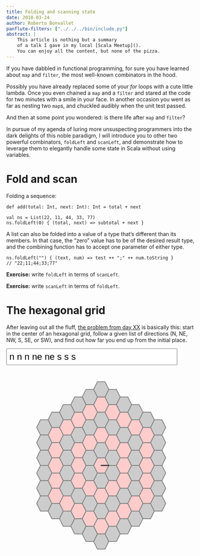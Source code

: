 ```yaml
---
title: Folding and scanning state
date: 2018-03-24
author: Roberto Bonvallet
panflute-filters: ["../../../bin/include.py"]
abstract: |
    This article is nothing but a summary
    of a talk I gave in my local [Scala Meetup]().
    You can enjoy all the content, but none of the pizza.
---
```


If you have dabbled in functional programming,
for sure you have learned about `map` and `filter`,
the most well-known combinators in the hood.

Possibly you have already replaced some of your _for_ loops
with a cute little lambda.
Once you even chained a `map` and a `filter`
and stared at the code for two minutes with a smile in your face.
In another occasion you went as far as nesting two `map`s,
and chuckled audibly when the unit test passed.

And then at some point you wondered:
is there life after `map` and `filter`?

In pursue of my agenda of luring more unsuspecting programmers
into the dark delights of this noble paradigm,
I will introduce you to other two powerful combinators,
`foldLeft` and `scanLeft`,
and demonstrate how to leverage them
to elegantly handle some state in Scala without using variables.


Fold and scan
=============

Folding a sequence:


    def add(total: Int, next: Int): Int = total + next

    val ns = List(22, 11, 44, 33, 77)
    ns.foldLeft(0) { (total, next) => subtotal + next }

A list can also be folded into a value
of a type that’s different than its members.
In that case, the “zero” value has to be of the desired result type,
and the combining function has to accept
one parameter of either type.

    ns.foldLeft("") { (text, num) => test ++ ";" ++ num.toString }
    // "22;11;44;33;77"


**Exercise:** write `foldLeft` in terms of `scanLeft`.

**Exercise:** write `scanLeft` in terms of `foldLeft`.


The hexagonal grid
==================

After leaving out all the fluff,
[the problem from day XX](http://caca)
is basically this:
start in the center of an hexagonal grid,
follow a given list of directions (N, NE, NW, S, SE, or SW),
and find out how far you end up from the initial place.

<style>
  #hexgrid path.hexcell {
    stroke: gray;
    stroke-width: 0.2;
  }
  #hexgrid path.hexcell.even {
    fill: #fcc;
  }
  #hexgrid path.hexcell.odd {
    fill: #ccc;
  }
  #thePath {
    fill: none;
    stroke: #333;
    stroke-width: 0.3;
    stroke-linecap: round;
  }
  #tryPath {
    width: 90%;
    font-size: 24px;
    padding: 0.5ex;
  }
</style>
<script>
</script>
<input id="tryPath" value="n n n ne ne s s s"></input>

<span id="pathstatus"></span>
<svg width="100%" height="400" viewBox="-25 -25 50 50">
  <g id="hexgrid">
    <path class="hexcell even" d="M  0  0 m 2 0 l -1 2 l -2 0 l -1 -2 l 1 -2 l 2 0 z"></path>
    <!-- -->
    <path class="hexcell odd"  d="M  3  2 m 2 0 l -1 2 l -2 0 l -1 -2 l 1 -2 l 2 0 z"></path>
    <path class="hexcell odd"  d="M -3  2 m 2 0 l -1 2 l -2 0 l -1 -2 l 1 -2 l 2 0 z"></path>
    <path class="hexcell odd"  d="M  3 -2 m 2 0 l -1 2 l -2 0 l -1 -2 l 1 -2 l 2 0 z"></path>
    <path class="hexcell odd"  d="M -3 -2 m 2 0 l -1 2 l -2 0 l -1 -2 l 1 -2 l 2 0 z"></path>
    <path class="hexcell odd"  d="M  0  4 m 2 0 l -1 2 l -2 0 l -1 -2 l 1 -2 l 2 0 z"></path>
    <path class="hexcell odd"  d="M  0 -4 m 2 0 l -1 2 l -2 0 l -1 -2 l 1 -2 l 2 0 z"></path>
    <!-- -->
    <path class="hexcell even" d="M  0  8 m 2 0 l -1 2 l -2 0 l -1 -2 l 1 -2 l 2 0 z"></path>
    <path class="hexcell even" d="M  3  6 m 2 0 l -1 2 l -2 0 l -1 -2 l 1 -2 l 2 0 z"></path>
    <path class="hexcell even" d="M  6  4 m 2 0 l -1 2 l -2 0 l -1 -2 l 1 -2 l 2 0 z"></path>
    <path class="hexcell even" d="M  6  0 m 2 0 l -1 2 l -2 0 l -1 -2 l 1 -2 l 2 0 z"></path>
    <path class="hexcell even" d="M  6 -4 m 2 0 l -1 2 l -2 0 l -1 -2 l 1 -2 l 2 0 z"></path>
    <path class="hexcell even" d="M  3 -6 m 2 0 l -1 2 l -2 0 l -1 -2 l 1 -2 l 2 0 z"></path>
    <path class="hexcell even" d="M  0 -8 m 2 0 l -1 2 l -2 0 l -1 -2 l 1 -2 l 2 0 z"></path>
    <path class="hexcell even" d="M -3 -6 m 2 0 l -1 2 l -2 0 l -1 -2 l 1 -2 l 2 0 z"></path>
    <path class="hexcell even" d="M -6 -4 m 2 0 l -1 2 l -2 0 l -1 -2 l 1 -2 l 2 0 z"></path>
    <path class="hexcell even" d="M -6  0 m 2 0 l -1 2 l -2 0 l -1 -2 l 1 -2 l 2 0 z"></path>
    <path class="hexcell even" d="M -6  4 m 2 0 l -1 2 l -2 0 l -1 -2 l 1 -2 l 2 0 z"></path>
    <path class="hexcell even" d="M -3  6 m 2 0 l -1 2 l -2 0 l -1 -2 l 1 -2 l 2 0 z"></path>
    <!-- -->
    <path class="hexcell odd" d="M   0  12 m 2 0 l -1 2 l -2 0 l -1 -2 l 1 -2 l 2 0 z"></path>
    <path class="hexcell odd" d="M   3  10 m 2 0 l -1 2 l -2 0 l -1 -2 l 1 -2 l 2 0 z"></path>
    <path class="hexcell odd" d="M   6   8 m 2 0 l -1 2 l -2 0 l -1 -2 l 1 -2 l 2 0 z"></path>
    <path class="hexcell odd" d="M   9   6 m 2 0 l -1 2 l -2 0 l -1 -2 l 1 -2 l 2 0 z"></path>
    <path class="hexcell odd" d="M   9   2 m 2 0 l -1 2 l -2 0 l -1 -2 l 1 -2 l 2 0 z"></path>
    <path class="hexcell odd" d="M   9  -2 m 2 0 l -1 2 l -2 0 l -1 -2 l 1 -2 l 2 0 z"></path>
    <path class="hexcell odd" d="M   9  -6 m 2 0 l -1 2 l -2 0 l -1 -2 l 1 -2 l 2 0 z"></path>
    <path class="hexcell odd" d="M   6  -8 m 2 0 l -1 2 l -2 0 l -1 -2 l 1 -2 l 2 0 z"></path>
    <path class="hexcell odd" d="M   3 -10 m 2 0 l -1 2 l -2 0 l -1 -2 l 1 -2 l 2 0 z"></path>
    <path class="hexcell odd" d="M   0 -12 m 2 0 l -1 2 l -2 0 l -1 -2 l 1 -2 l 2 0 z"></path>
    <path class="hexcell odd" d="M  -3 -10 m 2 0 l -1 2 l -2 0 l -1 -2 l 1 -2 l 2 0 z"></path>
    <path class="hexcell odd" d="M  -6  -8 m 2 0 l -1 2 l -2 0 l -1 -2 l 1 -2 l 2 0 z"></path>
    <path class="hexcell odd" d="M  -9  -6 m 2 0 l -1 2 l -2 0 l -1 -2 l 1 -2 l 2 0 z"></path>
    <path class="hexcell odd" d="M  -9  -2 m 2 0 l -1 2 l -2 0 l -1 -2 l 1 -2 l 2 0 z"></path>
    <path class="hexcell odd" d="M  -9   2 m 2 0 l -1 2 l -2 0 l -1 -2 l 1 -2 l 2 0 z"></path>
    <path class="hexcell odd" d="M  -9   6 m 2 0 l -1 2 l -2 0 l -1 -2 l 1 -2 l 2 0 z"></path>
    <path class="hexcell odd" d="M  -6   8 m 2 0 l -1 2 l -2 0 l -1 -2 l 1 -2 l 2 0 z"></path>
    <path class="hexcell odd" d="M  -3  10 m 2 0 l -1 2 l -2 0 l -1 -2 l 1 -2 l 2 0 z"></path>
    <!-- -->
    <path class="hexcell even" d="M   0  16 m 2 0 l -1 2 l -2 0 l -1 -2 l 1 -2 l 2 0 z"></path>
    <path class="hexcell even" d="M   3  14 m 2 0 l -1 2 l -2 0 l -1 -2 l 1 -2 l 2 0 z"></path>
    <path class="hexcell even" d="M   6  12 m 2 0 l -1 2 l -2 0 l -1 -2 l 1 -2 l 2 0 z"></path>
    <path class="hexcell even" d="M   9  10 m 2 0 l -1 2 l -2 0 l -1 -2 l 1 -2 l 2 0 z"></path>
    <path class="hexcell even" d="M  12   8 m 2 0 l -1 2 l -2 0 l -1 -2 l 1 -2 l 2 0 z"></path>
    <path class="hexcell even" d="M  12   4 m 2 0 l -1 2 l -2 0 l -1 -2 l 1 -2 l 2 0 z"></path>
    <path class="hexcell even" d="M  12   0 m 2 0 l -1 2 l -2 0 l -1 -2 l 1 -2 l 2 0 z"></path>
    <path class="hexcell even" d="M  12  -4 m 2 0 l -1 2 l -2 0 l -1 -2 l 1 -2 l 2 0 z"></path>
    <path class="hexcell even" d="M  12  -8 m 2 0 l -1 2 l -2 0 l -1 -2 l 1 -2 l 2 0 z"></path>
    <path class="hexcell even" d="M   9 -10 m 2 0 l -1 2 l -2 0 l -1 -2 l 1 -2 l 2 0 z"></path>
    <path class="hexcell even" d="M   6 -12 m 2 0 l -1 2 l -2 0 l -1 -2 l 1 -2 l 2 0 z"></path>
    <path class="hexcell even" d="M   3 -14 m 2 0 l -1 2 l -2 0 l -1 -2 l 1 -2 l 2 0 z"></path>
    <path class="hexcell even" d="M   0 -16 m 2 0 l -1 2 l -2 0 l -1 -2 l 1 -2 l 2 0 z"></path>
    <path class="hexcell even" d="M  -3 -14 m 2 0 l -1 2 l -2 0 l -1 -2 l 1 -2 l 2 0 z"></path>
    <path class="hexcell even" d="M  -6 -12 m 2 0 l -1 2 l -2 0 l -1 -2 l 1 -2 l 2 0 z"></path>
    <path class="hexcell even" d="M  -9 -10 m 2 0 l -1 2 l -2 0 l -1 -2 l 1 -2 l 2 0 z"></path>
    <path class="hexcell even" d="M -12  -8 m 2 0 l -1 2 l -2 0 l -1 -2 l 1 -2 l 2 0 z"></path>
    <path class="hexcell even" d="M -12  -4 m 2 0 l -1 2 l -2 0 l -1 -2 l 1 -2 l 2 0 z"></path>
    <path class="hexcell even" d="M -12   0 m 2 0 l -1 2 l -2 0 l -1 -2 l 1 -2 l 2 0 z"></path>
    <path class="hexcell even" d="M -12   4 m 2 0 l -1 2 l -2 0 l -1 -2 l 1 -2 l 2 0 z"></path>
    <path class="hexcell even" d="M -12   8 m 2 0 l -1 2 l -2 0 l -1 -2 l 1 -2 l 2 0 z"></path>
    <path class="hexcell even" d="M  -9  10 m 2 0 l -1 2 l -2 0 l -1 -2 l 1 -2 l 2 0 z"></path>
    <path class="hexcell even" d="M  -6  12 m 2 0 l -1 2 l -2 0 l -1 -2 l 1 -2 l 2 0 z"></path>
    <path class="hexcell even" d="M  -3  14 m 2 0 l -1 2 l -2 0 l -1 -2 l 1 -2 l 2 0 z"></path>
    <!-- -->
    <path class="hexcell odd" d="M   0  20 m 2 0 l -1 2 l -2 0 l -1 -2 l 1 -2 l 2 0 z"></path>
    <path class="hexcell odd" d="M   3  18 m 2 0 l -1 2 l -2 0 l -1 -2 l 1 -2 l 2 0 z"></path>
    <path class="hexcell odd" d="M   6  16 m 2 0 l -1 2 l -2 0 l -1 -2 l 1 -2 l 2 0 z"></path>
    <path class="hexcell odd" d="M   9  14 m 2 0 l -1 2 l -2 0 l -1 -2 l 1 -2 l 2 0 z"></path>
    <path class="hexcell odd" d="M  12  12 m 2 0 l -1 2 l -2 0 l -1 -2 l 1 -2 l 2 0 z"></path>
    <path class="hexcell odd" d="M  15  10 m 2 0 l -1 2 l -2 0 l -1 -2 l 1 -2 l 2 0 z"></path>
    <path class="hexcell odd" d="M  15   6 m 2 0 l -1 2 l -2 0 l -1 -2 l 1 -2 l 2 0 z"></path>
    <path class="hexcell odd" d="M  15   2 m 2 0 l -1 2 l -2 0 l -1 -2 l 1 -2 l 2 0 z"></path>
    <path class="hexcell odd" d="M  15  -2 m 2 0 l -1 2 l -2 0 l -1 -2 l 1 -2 l 2 0 z"></path>
    <path class="hexcell odd" d="M  15  -6 m 2 0 l -1 2 l -2 0 l -1 -2 l 1 -2 l 2 0 z"></path>
    <path class="hexcell odd" d="M  15 -10 m 2 0 l -1 2 l -2 0 l -1 -2 l 1 -2 l 2 0 z"></path>
    <path class="hexcell odd" d="M  12 -12 m 2 0 l -1 2 l -2 0 l -1 -2 l 1 -2 l 2 0 z"></path>
    <path class="hexcell odd" d="M   9 -14 m 2 0 l -1 2 l -2 0 l -1 -2 l 1 -2 l 2 0 z"></path>
    <path class="hexcell odd" d="M   6 -16 m 2 0 l -1 2 l -2 0 l -1 -2 l 1 -2 l 2 0 z"></path>
    <path class="hexcell odd" d="M   3 -18 m 2 0 l -1 2 l -2 0 l -1 -2 l 1 -2 l 2 0 z"></path>
    <path class="hexcell odd" d="M   0 -20 m 2 0 l -1 2 l -2 0 l -1 -2 l 1 -2 l 2 0 z"></path>
    <path class="hexcell odd" d="M  -3 -18 m 2 0 l -1 2 l -2 0 l -1 -2 l 1 -2 l 2 0 z"></path>
    <path class="hexcell odd" d="M  -6 -16 m 2 0 l -1 2 l -2 0 l -1 -2 l 1 -2 l 2 0 z"></path>
    <path class="hexcell odd" d="M  -9 -14 m 2 0 l -1 2 l -2 0 l -1 -2 l 1 -2 l 2 0 z"></path>
    <path class="hexcell odd" d="M -12 -12 m 2 0 l -1 2 l -2 0 l -1 -2 l 1 -2 l 2 0 z"></path>
    <path class="hexcell odd" d="M -15 -10 m 2 0 l -1 2 l -2 0 l -1 -2 l 1 -2 l 2 0 z"></path>
    <path class="hexcell odd" d="M -15  -6 m 2 0 l -1 2 l -2 0 l -1 -2 l 1 -2 l 2 0 z"></path>
    <path class="hexcell odd" d="M -15  -2 m 2 0 l -1 2 l -2 0 l -1 -2 l 1 -2 l 2 0 z"></path>
    <path class="hexcell odd" d="M -15   2 m 2 0 l -1 2 l -2 0 l -1 -2 l 1 -2 l 2 0 z"></path>
    <path class="hexcell odd" d="M -15   6 m 2 0 l -1 2 l -2 0 l -1 -2 l 1 -2 l 2 0 z"></path>
    <path class="hexcell odd" d="M -15  10 m 2 0 l -1 2 l -2 0 l -1 -2 l 1 -2 l 2 0 z"></path>
    <path class="hexcell odd" d="M -12  12 m 2 0 l -1 2 l -2 0 l -1 -2 l 1 -2 l 2 0 z"></path>
    <path class="hexcell odd" d="M  -9  14 m 2 0 l -1 2 l -2 0 l -1 -2 l 1 -2 l 2 0 z"></path>
    <path class="hexcell odd" d="M  -6  16 m 2 0 l -1 2 l -2 0 l -1 -2 l 1 -2 l 2 0 z"></path>
    <path class="hexcell odd" d="M  -3  18 m 2 0 l -1 2 l -2 0 l -1 -2 l 1 -2 l 2 0 z"></path>
  </g>
  <path id="thePath" d="M 0 0 l 2 0"></path>
</svg>
<script>
  const thePath = document.getElementById('thePath');
  const tryPath = document.getElementById('tryPath');

  const movePattern = /[ns][ew]?/gi;
  function parseMoves(movesAsText) {
    const moves = [];
    movesAsText.replace(movePattern, m => moves.push(m.toLowerCase()));
    return moves;
  }

  const deltas = {
    n:  [ 0,  4],
    s:  [ 0, -4],
    ne: [ 3,  2],
    se: [ 3, -2],
    nw: [-3,  2],
    sw: [-3, -2]
  }
  function drawPath() {
    const moves = parseMoves(tryPath.value);
    const pathDescription = moves
      .filter(m => deltas.hasOwnProperty(m))
      .map(m => {
        const [dx, dy] = deltas[m];
        return `l ${dx} ${-dy}`
      })
      .join(' ');
    thePath.setAttribute('d', `M 0 0 ${pathDescription}`);
  }
  drawPath();
  tryPath.addEventListener('keyup', drawPath);

</script>






